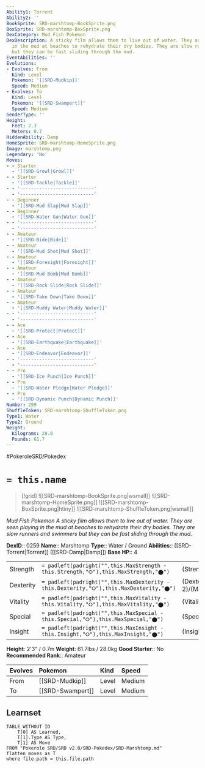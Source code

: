 ```yaml
---
Ability1: Torrent
Ability2: ''
BookSprite: SRD-marshtomp-BookSprite.png
BoxSprite: SRD-marshtomp-BoxSprite.png
DexCategory: Mud Fish Pokemon
DexDescription: A sticky film allows them to live out of water. They are seen playing
  in the mud at beaches to rehydrate their dry bodies. They are slow runners and swimmers
  but they can be fast sliding through the mud.
EventAbilities: ''
Evolutions:
- Evolves: From
  Kind: Level
  Pokemon: '[[SRD-Mudkip]]'
  Speed: Medium
- Evolves: To
  Kind: Level
  Pokemon: '[[SRD-Swampert]]'
  Speed: Medium
GenderType: ''
Height:
  Feet: 2.3
  Meters: 0.7
HiddenAbility: Damp
HomeSprite: SRD-marshtomp-HomeSprite.png
Image: marshtomp.png
Legendary: 'No'
Moves:
- - Starter
  - '[[SRD-Growl|Growl]]'
- - Starter
  - '[[SRD-Tackle|Tackle]]'
- - '---------------------------'
  - '---------------------------'
- - Beginner
  - '[[SRD-Mud Slap|Mud Slap]]'
- - Beginner
  - '[[SRD-Water Gun|Water Gun]]'
- - '---------------------------'
  - '---------------------------'
- - Amateur
  - '[[SRD-Bide|Bide]]'
- - Amateur
  - '[[SRD-Mud Shot|Mud Shot]]'
- - Amateur
  - '[[SRD-Foresight|Foresight]]'
- - Amateur
  - '[[SRD-Mud Bomb|Mud Bomb]]'
- - Amateur
  - '[[SRD-Rock Slide|Rock Slide]]'
- - Amateur
  - '[[SRD-Take Down|Take Down]]'
- - Amateur
  - '[[SRD-Muddy Water|Muddy Water]]'
- - '---------------------------'
  - '---------------------------'
- - Ace
  - '[[SRD-Protect|Protect]]'
- - Ace
  - '[[SRD-Earthquake|Earthquake]]'
- - Ace
  - '[[SRD-Endeavor|Endeavor]]'
- - '---------------------------'
  - '---------------------------'
- - Pro
  - '[[SRD-Ice Punch|Ice Punch]]'
- - Pro
  - '[[SRD-Water Pledge|Water Pledge]]'
- - Pro
  - '[[SRD-Dynamic Punch|Dynamic Punch]]'
Number: 259
ShuffleToken: SRD-marshtomp-ShuffleToken.png
Type1: Water
Type2: Ground
Weight:
  Kilograms: 28.0
  Pounds: 61.7
---
```


#PokeroleSRD/Pokedex

# `= this.name`

> [!grid]
> ![[SRD-marshtomp-BookSprite.png|wsmall]]
> ![[SRD-marshtomp-HomeSprite.png]]
> ![[SRD-marshtomp-BoxSprite.png|htiny]]
> ![[SRD-marshtomp-ShuffleToken.png|wsmall]]


*Mud Fish Pokemon*
*A sticky film allows them to live out of water. They are seen playing in the mud at beaches to rehydrate their dry bodies. They are slow runners and swimmers but they can be fast sliding through the mud.*

**DexID**:: 0259
**Name**:: Marshtomp
**Type**:: Water / Ground
**Abilities**:: [[SRD-Torrent|Torrent]] ([[SRD-Damp|Damp]])
**Base HP**:: 4

|           |                                                                                        |                                          |
| --------- | -------------------------------------------------------------------------------------- | ---------------------------------------- |
| Strength  | `= padleft(padright("",this.MaxStrength - this.Strength,"⭘"),this.MaxStrength,"⬤")`    | (Strength::2)/(MaxStrength::5)   |
| Dexterity | `= padleft(padright("",this.MaxDexterity - this.Dexterity,"⭘"),this.MaxDexterity,"⬤")` | (Dexterity:: 2)/(MaxDexterity::4) |
| Vitality  | `= padleft(padright("",this.MaxVitality - this.Vitality,"⭘"),this.MaxVitality,"⬤")`    | (Vitality::2)/(MaxVitality::5)   |
| Special   | `= padleft(padright("",this.MaxSpecial - this.Special,"⭘"),this.MaxSpecial,"⬤")`       | (Special::2)/(MaxSpecial::4)     |
| Insight   | `= padleft(padright("",this.MaxInsight - this.Insight,"⭘"),this.MaxInsight,"⬤")`       | (Insight::2)/(MaxInsight::5)     |

**Height**: 2'3" / 0.7m
**Weight**: 61.7lbs / 28.0kg
**Good Starter**:: No
**Recommended Rank**:: Amateur

| Evolves   | Pokemon          | Kind   | Speed   |
|:----------|:-----------------|:-------|:--------|
| From      | [[SRD-Mudkip]]   | Level  | Medium  |
| To        | [[SRD-Swampert]] | Level  | Medium  |

## Learnset

```dataview
TABLE WITHOUT ID
    T[0] AS Learned,
    T[1].Type AS Type,
    T[1] AS Move
FROM "Pokerole SRD/SRD v2.0/SRD-Pokedex/SRD-Marshtomp.md"
flatten moves as T
where file.path = this.file.path
```
